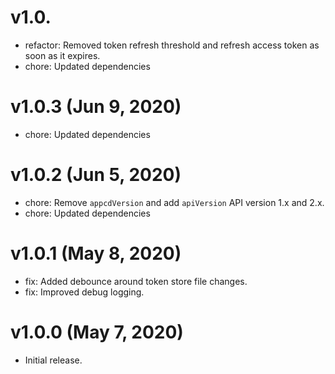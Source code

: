 # v1.0.

 * refactor: Removed token refresh threshold and refresh access token as soon as it expires.
 * chore: Updated dependencies

# v1.0.3 (Jun 9, 2020)

 * chore: Updated dependencies

# v1.0.2 (Jun 5, 2020)

 * chore: Remove `appcdVersion` and add `apiVersion` API version 1.x and 2.x.
 * chore: Updated dependencies

# v1.0.1 (May 8, 2020)

 * fix: Added debounce around token store file changes.
 * fix: Improved debug logging.

# v1.0.0 (May 7, 2020)

 * Initial release.
